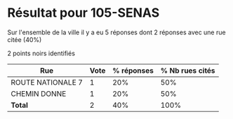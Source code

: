 # Résultat pour 105-SENAS

Sur l'ensemble de la ville il y a eu 5 réponses dont 2 réponses avec une rue citée (40%)

2 points noirs identifiés

| Rue | Vote | % réponses | % Nb rues cités|
|-----|------|------------|----------------|
| ROUTE NATIONALE 7 | 1 | 20% | 50%|
| CHEMIN DONNE | 1 | 20% | 50%|
| **Total** | 2 | 40% | 100%|
